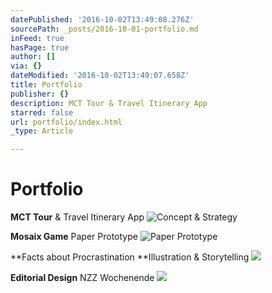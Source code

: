 ```yaml
---
datePublished: '2016-10-02T13:49:08.276Z'
sourcePath: _posts/2016-10-01-portfolio.md
inFeed: true
hasPage: true
author: []
via: {}
dateModified: '2016-10-02T13:49:07.658Z'
title: Portfolio
publisher: {}
description: MCT Tour & Travel Itinerary App
starred: false
url: portfolio/index.html
_type: Article

---
```

# Portfolio

**MCT Tour** & Travel Itinerary App
![Concept & Strategy](https://the-grid-user-content.s3-us-west-2.amazonaws.com/d63bfeba-eabf-45ae-934a-e3ea348bfc5e.gif)

**Mosaix Game** Paper Prototype
![Paper Prototype](https://the-grid-user-content.s3-us-west-2.amazonaws.com/265ec4a2-c0d8-4dd3-adbd-2c85c162a5a1.gif)

**Facts about Procrastination **Illustration & Storytelling
![](https://the-grid-user-content.s3-us-west-2.amazonaws.com/dd414755-6ab5-4756-835d-fb4b691be92d.gif)

**Editorial Design** NZZ Wochenende
![](https://the-grid-user-content.s3-us-west-2.amazonaws.com/e63b7ba5-71ce-477b-9a91-f99ac5ba474d.gif)